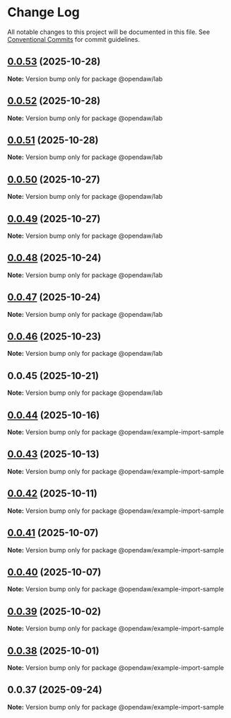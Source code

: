 # Change Log

All notable changes to this project will be documented in this file.
See [Conventional Commits](https://conventionalcommits.org) for commit guidelines.

## [0.0.53](https://github.com/andremichelle/openDAW/compare/@opendaw/lab@0.0.52...@opendaw/lab@0.0.53) (2025-10-28)

**Note:** Version bump only for package @opendaw/lab

## [0.0.52](https://github.com/andremichelle/openDAW/compare/@opendaw/lab@0.0.51...@opendaw/lab@0.0.52) (2025-10-28)

**Note:** Version bump only for package @opendaw/lab

## [0.0.51](https://github.com/andremichelle/openDAW/compare/@opendaw/lab@0.0.50...@opendaw/lab@0.0.51) (2025-10-28)

**Note:** Version bump only for package @opendaw/lab

## [0.0.50](https://github.com/andremichelle/openDAW/compare/@opendaw/lab@0.0.49...@opendaw/lab@0.0.50) (2025-10-27)

**Note:** Version bump only for package @opendaw/lab

## [0.0.49](https://github.com/andremichelle/openDAW/compare/@opendaw/lab@0.0.48...@opendaw/lab@0.0.49) (2025-10-27)

**Note:** Version bump only for package @opendaw/lab

## [0.0.48](https://github.com/andremichelle/openDAW/compare/@opendaw/lab@0.0.47...@opendaw/lab@0.0.48) (2025-10-24)

**Note:** Version bump only for package @opendaw/lab

## [0.0.47](https://github.com/andremichelle/openDAW/compare/@opendaw/lab@0.0.46...@opendaw/lab@0.0.47) (2025-10-24)

**Note:** Version bump only for package @opendaw/lab

## [0.0.46](https://github.com/andremichelle/openDAW/compare/@opendaw/lab@0.0.45...@opendaw/lab@0.0.46) (2025-10-23)

**Note:** Version bump only for package @opendaw/lab

## 0.0.45 (2025-10-21)

**Note:** Version bump only for package @opendaw/lab

## [0.0.44](https://github.com/andremichelle/openDAW/compare/@opendaw/example-import-sample@0.0.43...@opendaw/example-import-sample@0.0.44) (2025-10-16)

**Note:** Version bump only for package @opendaw/example-import-sample

## [0.0.43](https://github.com/andremichelle/openDAW/compare/@opendaw/example-import-sample@0.0.42...@opendaw/example-import-sample@0.0.43) (2025-10-13)

**Note:** Version bump only for package @opendaw/example-import-sample

## [0.0.42](https://github.com/andremichelle/openDAW/compare/@opendaw/example-import-sample@0.0.41...@opendaw/example-import-sample@0.0.42) (2025-10-11)

**Note:** Version bump only for package @opendaw/example-import-sample

## [0.0.41](https://github.com/andremichelle/openDAW/compare/@opendaw/example-import-sample@0.0.40...@opendaw/example-import-sample@0.0.41) (2025-10-07)

**Note:** Version bump only for package @opendaw/example-import-sample

## [0.0.40](https://github.com/andremichelle/openDAW/compare/@opendaw/example-import-sample@0.0.39...@opendaw/example-import-sample@0.0.40) (2025-10-07)

**Note:** Version bump only for package @opendaw/example-import-sample

## [0.0.39](https://github.com/andremichelle/openDAW/compare/@opendaw/example-import-sample@0.0.38...@opendaw/example-import-sample@0.0.39) (2025-10-02)

**Note:** Version bump only for package @opendaw/example-import-sample

## [0.0.38](https://github.com/andremichelle/openDAW/compare/@opendaw/example-import-sample@0.0.37...@opendaw/example-import-sample@0.0.38) (2025-10-01)

**Note:** Version bump only for package @opendaw/example-import-sample

## 0.0.37 (2025-09-24)

**Note:** Version bump only for package @opendaw/example-import-sample
